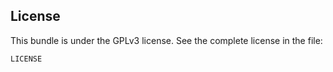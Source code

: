 ## License

This bundle is under the GPLv3 license. See the complete license in the file:

    LICENSE

